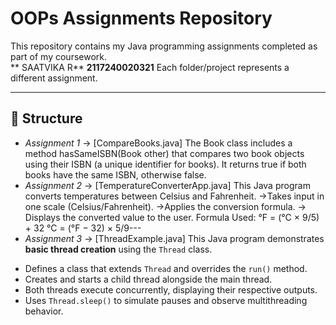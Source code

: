 # OOPs Assignments Repository

This repository contains my Java programming assignments completed as part of my coursework.  
** SAATVIKA R**
**2117240020321**
Each folder/project represents a different assignment.

---

## 📂 Structure
- *Assignment 1* → [CompareBooks.java]
 The Book class includes a method hasSameISBN(Book other) that compares two book objects using their ISBN (a unique identifier   for books). It returns true if both books have the same ISBN, otherwise false.  
- *Assignment 2* → [TemperatureConverterApp.java]
    This Java program converts temperatures between Celsius and Fahrenheit.
      ->Takes input in one scale (Celsius/Fahrenheit).
      ->Applies the conversion formula.
      -> Displays the converted value to the user.
          Formula Used:
             °F = (°C × 9/5) + 32
             °C = (°F − 32) × 5/9---
- *Assignment 3* → [ThreadExample.java]
This Java program demonstrates **basic thread creation** using the `Thread` class.

* Defines a class that extends `Thread` and overrides the `run()` method.
* Creates and starts a child thread alongside the main thread.
* Both threads execute concurrently, displaying their respective outputs.
* Uses `Thread.sleep()` to simulate pauses and observe multithreading behavior.


